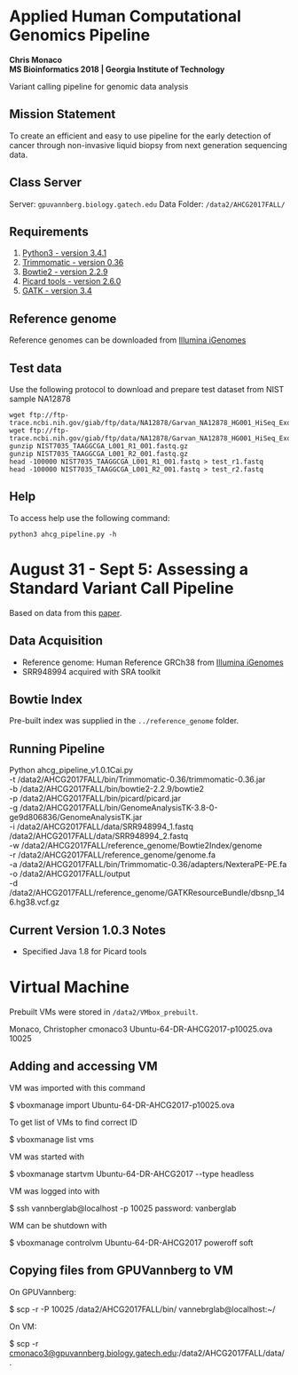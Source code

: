 # Applied Human Computational Genomics Pipeline
**Chris Monaco \
  MS Bioinformatics 2018 | Georgia Institute of Technology**

Variant calling pipeline for genomic data analysis

## Mission Statement

To create an efficient and easy to use pipeline for the early detection of cancer through non-invasive liquid biopsy from next generation sequencing data.

## Class Server

Server: `gpuvannberg.biology.gatech.edu`
Data Folder: `/data2/AHCG2017FALL/`

## Requirements

1. [Python3 - version 3.4.1](https://www.python.org/download/releases/3.4.1/)
2. [Trimmomatic - version 0.36](http://www.usadellab.org/cms/uploads/supplementary/Trimmomatic/Trimmomatic-0.36.zip)
3. [Bowtie2 - version 2.2.9](https://sourceforge.net/projects/bowtie-bio/files/bowtie2/2.2.9/)
4. [Picard tools - version 2.6.0](https://github.com/broadinstitute/picard/releases/download/2.6.0/picard.jar)
5. [GATK - version 3.4](https://software.broadinstitute.org/gatk/download/)

## Reference genome

Reference genomes can be downloaded from [Illumina iGenomes](http://support.illumina.com/sequencing/sequencing_software/igenome.html)

## Test data

Use the following protocol to download and prepare test dataset from NIST sample NA12878

```{sh}
wget ftp://ftp-trace.ncbi.nih.gov/giab/ftp/data/NA12878/Garvan_NA12878_HG001_HiSeq_Exome/NIST7035_TAAGGCGA_L001_R1_001.fastq.gz
wget ftp://ftp-trace.ncbi.nih.gov/giab/ftp/data/NA12878/Garvan_NA12878_HG001_HiSeq_Exome/NIST7035_TAAGGCGA_L001_R2_001.fastq.gz
gunzip NIST7035_TAAGGCGA_L001_R1_001.fastq.gz
gunzip NIST7035_TAAGGCGA_L001_R2_001.fastq.gz
head -100000 NIST7035_TAAGGCGA_L001_R1_001.fastq > test_r1.fastq
head -100000 NIST7035_TAAGGCGA_L001_R2_001.fastq > test_r2.fastq
```

## Help

To access help use the following command:

```{sh}
python3 ahcg_pipeline.py -h
```
# August 31 - Sept 5: Assessing a Standard Variant Call Pipeline

Based on data from this [paper](https://www.nature.com/nbt/journal/v31/n11/full/nbt.2696.html).

## Data Acquisition

- Reference genome: Human Reference GRCh38 from [Illumina iGenomes](https://support.illumina.com/sequencing/sequencing_software/igenome.html)
- SRR948994 acquired with SRA toolkit 

## Bowtie Index

Pre-built index was supplied in the `../reference_genome` folder.

## Running Pipeline

Python ahcg_pipeline_v1.0.1Cai.py \
-t /data2/AHCG2017FALL/bin/Trimmomatic-0.36/trimmomatic-0.36.jar \
-b /data2/AHCG2017FALL/bin/bowtie2-2.2.9/bowtie2 \
-p /data2/AHCG2017FALL/bin/picard/picard.jar \
-g /data2/AHCG2017FALL/bin/GenomeAnalysisTK-3.8-0-ge9d806836/GenomeAnalysisTK.jar \
-i /data2/AHCG2017FALL/data/SRR948994_1.fastq /data2/AHCG2017FALL/data/SRR948994_2.fastq \
-w /data2/AHCG2017FALL/reference_genome/Bowtie2Index/genome \
-r /data2/AHCG2017FALL/reference_genome/genome.fa \
-a /data2/AHCG2017FALL/bin/Trimmomatic-0.36/adapters/NexteraPE-PE.fa \
-o /data2/AHCG2017FALL/output \
-d /data2/AHCG2017FALL/reference_genome/GATKResourceBundle/dbsnp_146.hg38.vcf.gz

## Current Version 1.0.3 Notes

- Specified Java 1.8 for Picard tools

# Virtual Machine

Prebuilt VMs were stored in `/data2/VMbox_prebuilt`. 

  Monaco, Christopher                    cmonaco3         Ubuntu-64-DR-AHCG2017-p10025.ova    10025
  
## Adding and accessing VM

VM was imported with this command
 
  $ vboxmanage import Ubuntu-64-DR-AHCG2017-p10025.ova

To get list of VMs to find correct ID

  $ vboxmanage list vms

VM was started with

  $ vboxmanage startvm Ubuntu-64-DR-AHCG2017 --type headless

VM was logged into with

  $ ssh vannberglab@localhost -p 10025
  password: vanberglab
  
WM can be shutdown with

  $ vboxmanage controlvm Ubuntu-64-DR-AHCG2017 poweroff soft

## Copying files from GPUVannberg to VM

On GPUVannberg:

  $ scp -r -P 10025 /data2/AHCG2017FALL/bin/ vannebrglab@localhost:~/
  
On VM:
  
  $ scp -r cmonaco3@gpuvannberg.biology.gatech.edu:/data2/AHCG2017FALL/data/ .
  


